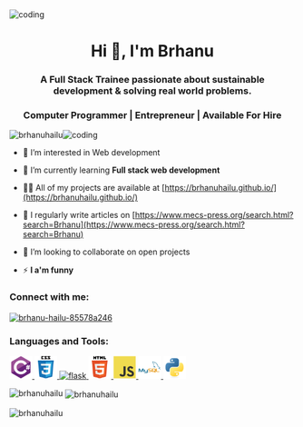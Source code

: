 <img align ="center" alt ="coding" width ="900" src="https://miro.medium.com/max/1400/1*izKn09qswR9lwJiHMqryeg.png">
<h1 align="center">Hi 👋, I'm Brhanu</h1>
<h3 align="center">
  A Full Stack Trainee passionate about sustainable development & solving real world problems.
</h3>
<h3 align="center">
  Computer Programmer | Entrepreneur | Available For Hire
</h3>
<img align ="right" alt ="coding" width ="410" src="https://cdn.dribbble.com/users/1162077/screenshots/3848914/programmer.gif">

<p align="left"> <img src="https://komarev.com/ghpvc/?username=brhanuhailu&label=Profile%20views&color=0e75b6&style=flat" alt="brhanuhailu" /> </p>

- 🔭 I’m interested in Web development

- 🌱 I’m currently learning **Full stack web development**

- 👨‍💻 All of my projects are available at [https://brhanuhailu.github.io/](https://brhanuhailu.github.io/)

- 📝 I regularly write articles on [https://www.mecs-press.org/search.html?search=Brhanu](https://www.mecs-press.org/search.html?search=Brhanu)

- 💬 I’m looking to collaborate on open projects  

- ⚡ **I a'm funny**

<h3 align="left">Connect with me:</h3>
<p align="left">
<a href="https://linkedin.com/in/brhanu-hailu-85578a246" target="blank"><img align="center" src="https://raw.githubusercontent.com/rahuldkjain/github-profile-readme-generator/master/src/images/icons/Social/linked-in-alt.svg" alt="brhanu-hailu-85578a246" height="30" width="40" /></a>
</p>

<h3 align="left">Languages and Tools:</h3>
<p align="left"> <a href="https://www.w3schools.com/cs/" target="_blank" rel="noreferrer"> <img src="https://raw.githubusercontent.com/devicons/devicon/master/icons/csharp/csharp-original.svg" alt="csharp" width="40" height="40"/> </a> <a href="https://www.w3schools.com/css/" target="_blank" rel="noreferrer"> <img src="https://raw.githubusercontent.com/devicons/devicon/master/icons/css3/css3-original-wordmark.svg" alt="css3" width="40" height="40"/> </a> <a href="https://flask.palletsprojects.com/" target="_blank" rel="noreferrer"> 
 <img src="https://www.vectorlogo.zone/logos/pocoo_flask/pocoo_flask-icon.svg" alt="flask" width="40" height="40"/> </a> <a href="https://www.w3.org/html/" target="_blank" rel="noreferrer"> <img src="https://raw.githubusercontent.com/devicons/devicon/master/icons/html5/html5-original-wordmark.svg" alt="html5" width="40" height="40"/> </a> <a href="https://developer.mozilla.org/en-US/docs/Web/JavaScript" target="_blank" rel="noreferrer"> 
  <img src="https://raw.githubusercontent.com/devicons/devicon/master/icons/javascript/javascript-original.svg" alt="javascript" width="40" height="40"/> </a> <a href="https://www.mysql.com/" target="_blank" rel="noreferrer"> <img src="https://raw.githubusercontent.com/devicons/devicon/master/icons/mysql/mysql-original-wordmark.svg" alt="mysql" width="40" height="40"/> </a> <a href="https://www.python.org" target="_blank" rel="noreferrer"> <img src="https://raw.githubusercontent.com/devicons/devicon/master/icons/python/python-original.svg" alt="python" width="40" height="40"/> </a> </p>

<p><img align="left" src="https://github-readme-stats.vercel.app/api/top-langs?username=brhanuhailu&show_icons=true&locale=en&layout=compact" alt="brhanuhailu" /></p>

<p>&nbsp;<img align="center" src="https://github-readme-stats.vercel.app/api?username=brhanuhailu&show_icons=true&locale=en" alt="brhanuhailu" /></p>

<p><img align="center" src="https://github-readme-streak-stats.herokuapp.com/?user=brhanuhailu&" alt="brhanuhailu" /></p>
